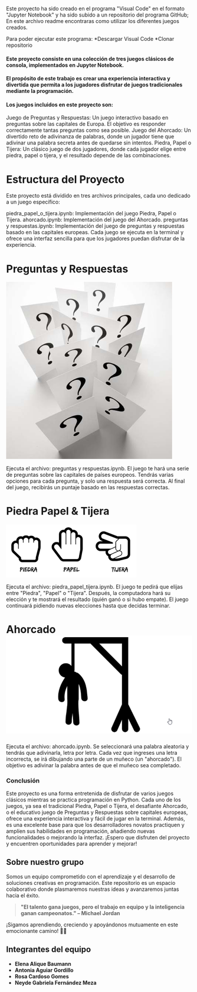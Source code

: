 
 Este proyecto ha sido creado en el programa "Visual Code" en el formato "Jupyter Notebook" y ha sido subido a un repositorio del programa GitHub; En este archivo readme encontraras como utilizar los diferentes juegos creados.


Para poder ejecutar este programa:
    *Descargar Visual Code
    *Clonar repositorio


#### Este proyecto consiste en una colección de tres juegos clásicos de consola, implementados en Jupyter Notebook.
#### El propósito de este trabajo es crear una experiencia interactiva y divertida que permita a los jugadores disfrutar de juegos tradicionales mediante la programación.
#### Los juegos incluidos en este proyecto son:

Juego de Preguntas y Respuestas: Un juego interactivo basado en preguntas sobre las capitales de Europa. El objetivo es responder correctamente tantas preguntas como sea posible.
Juego del Ahorcado: Un divertido reto de adivinanza de palabras, donde un jugador tiene que adivinar una palabra secreta antes de quedarse sin intentos.
Piedra, Papel o Tijera: Un clásico juego de dos jugadores, donde cada jugador elige entre piedra, papel o tijera, y el resultado depende de las combinaciones.

# Estructura del Proyecto

Este proyecto está dividido en tres archivos principales, cada uno dedicado a un juego específico:

piedra_papel_o_tijera.ipynb: Implementación del juego Piedra, Papel o Tijera.
ahorcado.ipynb: Implementación del juego del Ahorcado.
preguntas y respuestas.ipynb: Implementación del juego de preguntas y respuestas basado en las capitales europeas.
Cada juego se ejecuta en la terminal y ofrece una interfaz sencilla para que los jugadores puedan disfrutar de la experiencia.

# Preguntas y Respuestas
![preguntas](juego-de-preguntas-y-respuestas.jpg)

Ejecuta el archivo: preguntas y respuestas.ipynb.
El juego te hará una serie de preguntas sobre las capitales de países europeos.
Tendrás varias opciones para cada pregunta, y solo una respuesta será correcta.
Al final del juego, recibirás un puntaje basado en las respuestas correctas.

# Piedra Papel & Tijera
![Piedra,papel,tijera](image.png)

Ejecuta el archivo: piedra_papel_tijera.ipynb.
El juego te pedirá que elijas entre "Piedra", "Papel" o "Tijera".
Después, la computadora hará su elección y te mostrará el resultado (quién ganó o si hubo empate).
El juego continuará pidiendo nuevas elecciones hasta que decidas terminar.

# Ahorcado![ahorcado](ionic-3-ahorcado.png)

Ejecuta el archivo: ahorcado.ipynb.
Se seleccionará una palabra aleatoria y tendrás que adivinarla, letra por letra.
Cada vez que ingreses una letra incorrecta, se irá dibujando una parte de un muñeco (un "ahorcado").
El objetivo es adivinar la palabra antes de que el muñeco sea completado.

### Conclusión
Este proyecto es una forma entretenida de disfrutar de varios juegos clásicos mientras se practica programación en Python. Cada uno de los juegos, ya sea el tradicional Piedra, Papel o Tijera, el desafiante Ahorcado, o el educativo juego de Preguntas y Respuestas sobre capitales europeas, ofrece una experiencia interactiva y fácil de jugar en la terminal. Además, es una excelente base para que los desarrolladores novatos practiquen y amplíen sus habilidades en programación, añadiendo nuevas funcionalidades o mejorando la interfaz. ¡Espero que disfruten del proyecto y encuentren oportunidades para aprender y mejorar!

## **Sobre nuestro grupo**
Somos un equipo comprometido con el aprendizaje y el desarrollo de soluciones creativas en programación. Este repositorio es un espacio colaborativo donde plasmaremos nuestras ideas y avanzaremos juntas hacia el éxito.</font>  

>**"El talento gana juegos, pero el trabajo en equipo y la inteligencia ganan campeonatos." – Michael Jordan**

¡Sigamos aprendiendo, creciendo y apoyándonos mutuamente en este emocionante camino! 🚀✨


## **Integrantes del equipo**
- **Elena Alique Baumann**  
- **Antonia Aguiar Gordillo**  
- **Rosa Cardoso Gomes**  
- **Neyde Gabriela Fernández Meza**  
